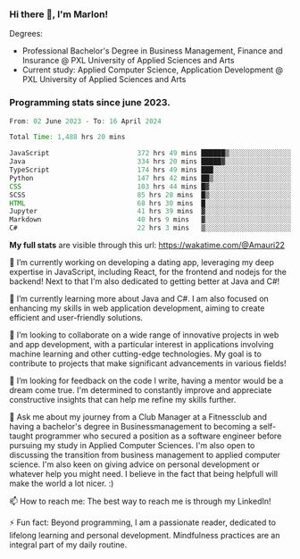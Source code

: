 
### Hi there 👋, I'm Marlon!

Degrees: 
- Professional Bachelor's Degree in Business Management, Finance and Insurance @ PXL University of Applied Sciences and Arts
- Current study: Applied Computer Science, Application Development @ PXL University of Applied Sciences and Arts

### Programming stats since june 2023.
<!--START_SECTION:waka-->

```java
From: 02 June 2023 - To: 16 April 2024

Total Time: 1,488 hrs 20 mins

JavaScript                      372 hrs 49 mins ██████▒░░░░░░░░░░░░░░░░░░   24.99 %
Java                            334 hrs 20 mins █████▓░░░░░░░░░░░░░░░░░░░   22.41 %
TypeScript                      174 hrs 49 mins ███░░░░░░░░░░░░░░░░░░░░░░   11.72 %
Python                          147 hrs 42 mins ██▒░░░░░░░░░░░░░░░░░░░░░░   09.90 %
CSS                             103 hrs 44 mins █▓░░░░░░░░░░░░░░░░░░░░░░░   06.95 %
SCSS                            85 hrs 28 mins  █▒░░░░░░░░░░░░░░░░░░░░░░░   05.73 %
HTML                            68 hrs 30 mins  █░░░░░░░░░░░░░░░░░░░░░░░░   04.59 %
Jupyter                         41 hrs 39 mins  ▓░░░░░░░░░░░░░░░░░░░░░░░░   02.79 %
Markdown                        40 hrs 9 mins   ▓░░░░░░░░░░░░░░░░░░░░░░░░   02.69 %
C#                              22 hrs 3 mins   ▒░░░░░░░░░░░░░░░░░░░░░░░░   01.48 %
```

<!--END_SECTION:waka-->
**My full stats** are visible through this url: https://wakatime.com/@Amauri22



🔭 I’m currently working on developing a dating app, leveraging my deep expertise in JavaScript, including React, for the frontend and nodejs for the backend! Next to that I'm also dedicated to getting better at Java and C#!

🌱 I’m currently learning more about Java and C#. I am also focused on enhancing my skills in web application development, aiming to create efficient and user-friendly solutions.

👯 I’m looking to collaborate on a wide range of innovative projects in web and app development, with a particular interest in applications involving machine learning and other cutting-edge technologies. My goal is to contribute to projects that make significant advancements in various fields!

🤔 I’m looking for feedback on the code I write, having a mentor would be a dream come true. I'm determined to constantly improve and appreciate constructive insights that can help me refine my skills further.

💬 Ask me about my journey from a Club Manager at a Fitnessclub and having a bachelor's degree in Businessmanagement to becoming a self-taught programmer who secured a position as a software engineer before pursuing my study in Applied Computer Sciences. I'm also open to discussing the transition from business management to applied computer science. I'm also keen on giving advice on personal development or whatever help you might need. I believe in the fact that being helpfull will make the world a lot nicer. :)

📫 How to reach me: The best way to reach me is through my LinkedIn!

⚡ Fun fact: Beyond programming, I am a passionate reader, dedicated to lifelong learning and personal development. Mindfulness practices are an integral part of my daily routine.


